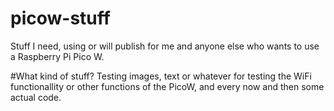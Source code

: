 # picow-stuff
Stuff I need, using or will publish for me and anyone else who wants to use a Raspberry Pi Pico W.

#What kind of stuff?
Testing images, text or whatever for testing the WiFi functionallity or other functions of the PicoW,
and every now and then some actual code.
